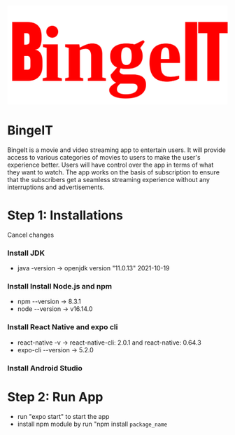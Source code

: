 
![alt text](assets/icons/beingITlogo.png)
# BingeIT
BingeIt is a movie and video streaming app to entertain users. It will provide access to various categories of movies to users to make the user's experience better. Users will have control over the app in terms of what they want to watch. The app works on the basis of subscription to ensure that the subscribers get a seamless streaming experience without any interruptions and advertisements. 

# Step 1: Installations
Cancel changes
### Install JDK 
* java -version -> openjdk version "11.0.13" 2021-10-19

### Install Install Node.js and npm
* npm --version -> 8.3.1
* node --version -> v16.14.0

### Install React Native and expo cli
* react-native -v -> react-native-cli: 2.0.1 and react-native: 0.64.3
* expo-cli --version -> 5.2.0


### Install Android Studio

# Step 2: Run App
* run "expo start" to start the app
* install npm module by run "npm install ``package_name``

